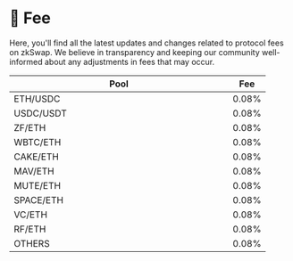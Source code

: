 # 🍣 Fee

Here, you'll find all the latest updates and changes related to protocol fees on zkSwap. We believe in transparency and keeping our community well-informed about any adjustments in fees that may occur.



<table><thead><tr><th width="376">Pool</th><th>Fee</th></tr></thead><tbody><tr><td>ETH/USDC</td><td>0.08%</td></tr><tr><td>USDC/USDT</td><td>0.08%</td></tr><tr><td>ZF/ETH</td><td>0.08%</td></tr><tr><td>WBTC/ETH</td><td>0.08%</td></tr><tr><td>CAKE/ETH</td><td>0.08%</td></tr><tr><td>MAV/ETH</td><td>0.08%</td></tr><tr><td>MUTE/ETH</td><td>0.08%</td></tr><tr><td>SPACE/ETH</td><td>0.08%</td></tr><tr><td>VC/ETH</td><td>0.08%</td></tr><tr><td>RF/ETH</td><td>0.08%</td></tr><tr><td>OTHERS</td><td>0.08%</td></tr></tbody></table>
